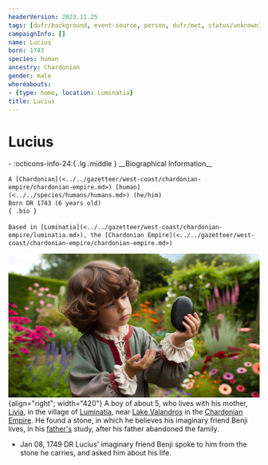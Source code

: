```yaml
---
headerVersion: 2023.11.25
tags: [dufr/background, event-source, person, dufr/met, status/unknown]
campaignInfo: []
name: Lucius
born: 1743
species: human
ancestry: Chardonian
gender: male
whereabouts:
- {type: home, location: Luminatia}
title: Lucius
---
```

# Lucius
<div class="grid cards ext-narrow-margin ext-one-column" markdown>
- :octicons-info-24:{ .lg .middle } __Biographical Information__

    A [Chardonian](<../../gazetteer/west-coast/chardonian-empire/chardonian-empire.md>) [human](<../../species/humans/humans.md>) (he/him)  
    Born DR 1743 (6 years old)  
    { .bio }

    Based in [Luminatia](<../../gazetteer/west-coast/chardonian-empire/luminatia.md>), the [Chardonian Empire](<../../gazetteer/west-coast/chardonian-empire/chardonian-empire.md>)
</div>


![Lucius Portrait](../../assets/lucius-portrait.jpeg){align="right"; width="420"} A boy of about 5, who lives with his mother, [Livia](<./livia.md>), in the village of [Luminatia](<../../gazetteer/west-coast/chardonian-empire/luminatia.md>), near [Lake Valandros](<../../gazetteer/chasa-nahadi-watershed/lake-valandros.md>) in the [Chardonian Empire](<../../gazetteer/west-coast/chardonian-empire/chardonian-empire.md>). He found a stone, in which he believes his imaginary friend Benji lives, in his [father's](<./claudio.md>) study, after his father abandoned the family. 

- Jan 08, 1749 DR Lucius' imaginary friend Benji spoke to him from the stone he carries, and asked him about his life. 

